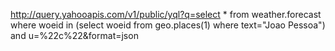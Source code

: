 http://query.yahooapis.com/v1/public/yql?q=select * from weather.forecast where woeid in (select woeid from geo.places(1) where text="Joao Pessoa") and u=%22c%22&format=json